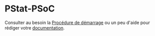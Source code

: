# PStat-PSoC

Consulter au besoin la [Procédure de démarrage](./demarrage.md) ou un peu d'aide pour rédiger votre  [documentation](./documentation/documentation.md).

